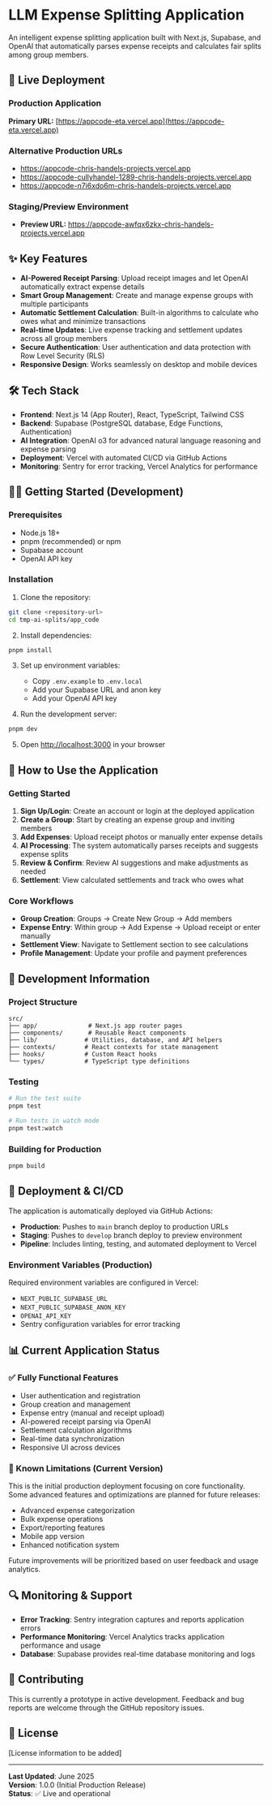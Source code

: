 # LLM Expense Splitting Application

An intelligent expense splitting application built with Next.js, Supabase, and OpenAI that automatically parses expense receipts and calculates fair splits among group members.

## 🚀 Live Deployment

### Production Application

**Primary URL:** [https://appcode-eta.vercel.app](https://appcode-eta.vercel.app)

### Alternative Production URLs

- https://appcode-chris-handels-projects.vercel.app
- https://appcode-cullyhandel-1289-chris-handels-projects.vercel.app
- https://appcode-n7i6xdo6m-chris-handels-projects.vercel.app

### Staging/Preview Environment

- **Preview URL:** https://appcode-awfqx6zkx-chris-handels-projects.vercel.app

## ✨ Key Features

- **AI-Powered Receipt Parsing**: Upload receipt images and let OpenAI automatically extract expense details
- **Smart Group Management**: Create and manage expense groups with multiple participants
- **Automatic Settlement Calculation**: Built-in algorithms to calculate who owes what and minimize transactions
- **Real-time Updates**: Live expense tracking and settlement updates across all group members
- **Secure Authentication**: User authentication and data protection with Row Level Security (RLS)
- **Responsive Design**: Works seamlessly on desktop and mobile devices

## 🛠 Tech Stack

- **Frontend**: Next.js 14 (App Router), React, TypeScript, Tailwind CSS
- **Backend**: Supabase (PostgreSQL database, Edge Functions, Authentication)
- **AI Integration**: OpenAI o3 for advanced natural language reasoning and expense parsing
- **Deployment**: Vercel with automated CI/CD via GitHub Actions
- **Monitoring**: Sentry for error tracking, Vercel Analytics for performance

## 🏃‍♂️ Getting Started (Development)

### Prerequisites

- Node.js 18+
- pnpm (recommended) or npm
- Supabase account
- OpenAI API key

### Installation

1. Clone the repository:

```bash
git clone <repository-url>
cd tmp-ai-splits/app_code
```

2. Install dependencies:

```bash
pnpm install
```

3. Set up environment variables:

   - Copy `.env.example` to `.env.local`
   - Add your Supabase URL and anon key
   - Add your OpenAI API key

4. Run the development server:

```bash
pnpm dev
```

5. Open [http://localhost:3000](http://localhost:3000) in your browser

## 📱 How to Use the Application

### Getting Started

1. **Sign Up/Login**: Create an account or login at the deployed application
2. **Create a Group**: Start by creating an expense group and inviting members
3. **Add Expenses**: Upload receipt photos or manually enter expense details
4. **AI Processing**: The system automatically parses receipts and suggests expense splits
5. **Review & Confirm**: Review AI suggestions and make adjustments as needed
6. **Settlement**: View calculated settlements and track who owes what

### Core Workflows

- **Group Creation**: Groups → Create New Group → Add members
- **Expense Entry**: Within group → Add Expense → Upload receipt or enter manually
- **Settlement View**: Navigate to Settlement section to see calculations
- **Profile Management**: Update your profile and payment preferences

## 🔧 Development Information

### Project Structure

```
src/
├── app/              # Next.js app router pages
├── components/       # Reusable React components
├── lib/             # Utilities, database, and API helpers
├── contexts/        # React contexts for state management
├── hooks/           # Custom React hooks
└── types/           # TypeScript type definitions
```

### Testing

```bash
# Run the test suite
pnpm test

# Run tests in watch mode
pnpm test:watch
```

### Building for Production

```bash
pnpm build
```

## 🚀 Deployment & CI/CD

The application is automatically deployed via GitHub Actions:

- **Production**: Pushes to `main` branch deploy to production URLs
- **Staging**: Pushes to `develop` branch deploy to preview environment
- **Pipeline**: Includes linting, testing, and automated deployment to Vercel

### Environment Variables (Production)

Required environment variables are configured in Vercel:

- `NEXT_PUBLIC_SUPABASE_URL`
- `NEXT_PUBLIC_SUPABASE_ANON_KEY`
- `OPENAI_API_KEY`
- Sentry configuration variables for error tracking

## 📊 Current Application Status

### ✅ Fully Functional Features

- User authentication and registration
- Group creation and management
- Expense entry (manual and receipt upload)
- AI-powered receipt parsing via OpenAI
- Settlement calculation algorithms
- Real-time data synchronization
- Responsive UI across devices

### 🔄 Known Limitations (Current Version)

This is the initial production deployment focusing on core functionality. Some advanced features and optimizations are planned for future releases:

- Advanced expense categorization
- Bulk expense operations
- Export/reporting features
- Mobile app version
- Enhanced notification system

Future improvements will be prioritized based on user feedback and usage analytics.

## 🔍 Monitoring & Support

- **Error Tracking**: Sentry integration captures and reports application errors
- **Performance Monitoring**: Vercel Analytics tracks application performance and usage
- **Database**: Supabase provides real-time database monitoring and logs

## 🤝 Contributing

This is currently a prototype in active development. Feedback and bug reports are welcome through the GitHub repository issues.

## 📄 License

[License information to be added]

---

**Last Updated**: June 2025  
**Version**: 1.0.0 (Initial Production Release)  
**Status**: ✅ Live and operational
